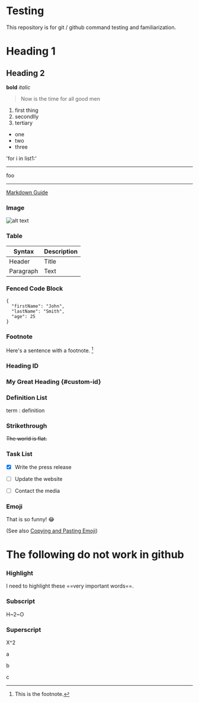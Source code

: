 # Testing
This repository is for git / github command testing and familiarization. 

# Heading 1
## Heading 2

**bold**
*italic*
> Now is the time for all good men

1. first thing
2. secondlly
3. tertiary

- one
- two
- three

'for i in list1:'

---
foo

---

[Markdown Guide](https://www.markdownguide.org)

### Image

![alt text](https://www.markdownguide.org/assets/images/tux.png)

### Table

| Syntax | Description |
| ----------- | ----------- |
| Header | Title |
| Paragraph | Text |

### Fenced Code Block

```
{
  "firstName": "John",
  "lastName": "Smith",
  "age": 25
}
```


### Footnote

Here's a sentence with a footnote. [^1]

[^1]: This is the footnote.

### Heading ID

### My Great Heading {#custom-id}

### Definition List



term
: definition

### Strikethrough

~~The world is flat.~~

### Task List

- [x] Write the press release
- [ ] Update the website
- [ ] Contact the media


### Emoji

That is so funny! :joy:

(See also [Copying and Pasting Emoji](https://www.markdownguide.org/extended-syntax/#copying-and-pasting-emoji))

# The following do not work in github

### Highlight

I need to highlight these ==very important words==.

### Subscript

H~2~O

### Superscript

X^2

a

b

c
